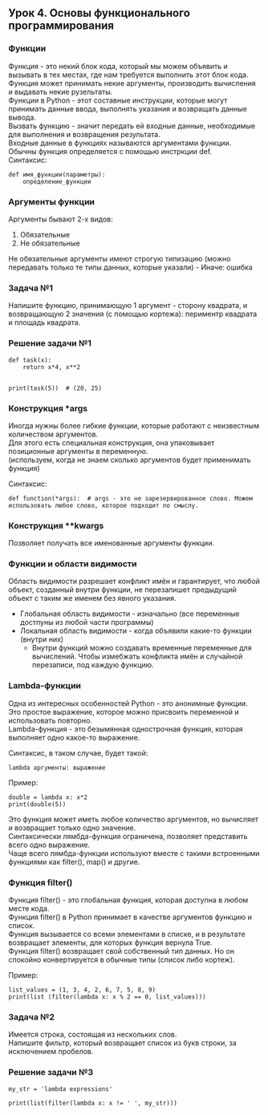 ## Урок 4. Основы функционального программирования

### Функции
Функция - это некий блок кода, который мы можем объявить и вызывать в тех местах, где нам требуется выполнить этот блок кода.  
Функция может принимать некие аргументы, производить вычисления и выдавать некие рузельтаты.  
Функции в Python - этот составные инструкции, которые могут принимать данные ввода, выполнять указания и возвращать данные вывода.  
Вызвать функцию - значит передать ей входные данные, необходимые для выполнения и возвращения результата.  
Входные данные в функциях называются аргументами функции.  
Обычны функция определяется с помощью инстркции def.  
Синтаксис: 

    def имя_функции(параметры):
        определение_функции

### Аргументы функции
Аргументы бывают 2-х видов:
1. Обязательные 
2. Не обязательные

Не обязательные аргументы имеют строгую типизацию (можно передавать только те типы данных, которые указали) - Иначе: ошибка

### Задача №1
Напишите функцию, принимающую 1 аргумент - сторону квадрата, и возвращающую 2 значения (с помощью кортежа): периментр квадрата и площадь квадрата.

### Решение задачи №1
    def task(x):
        return x*4, x**2


    print(task(5))  # (20, 25)

### Конструкция *args
Иногда нужны более гибкие функции, которые работают с неизвестным количеством аргументов.  
Для этого есть специальная конструкция, она упаковывает позиционные аргументы в переменную.  
(используем, когда не знаем сколько аргументов будет применимать функция)

Синтаксис: 

    def function(*args):  # args - это не зарезервированное слово. Можем использовать любое слово, которое подходит по смыслу. 
        
### Конструкция **kwargs
Позволяет получать все именованные аргументы функции.

### Функции и области видимости
Область видимости разрешает конфликт имён и гарантирует, что любой объект, созданный внутри функции, не перезапишет предыдущий объект с таким же именем без явного указания.
- Глобальная область видимости - изначально (все переменные достпуны из любой части программы)
- Локальная область видимости - когда объявили какие-то функции (внутри них)
  - Внутри функций можно создавать временные переменные для вычислений. Чтобы измебжать конфликта имён и случайной перезаписи, под каждую функцию.

### Lambda-функции
Одна из интересных особенностей Python - это анонимные функции.  
Это простое выражение, которое можно присвоить переменной и использовать повторно.  
Lambda-функция - это безымянная однострочная функция, которая выполняет одно какое-то выражение. 

Синтаксис, в таком случае, будет такой:

    lambda аргументы: выражение

Пример:

    double = lambda x: x*2
    print(double(5))

Это функция может иметь любое количество аргументов, но вычисляет и возвращает только одно значение.  
Синтаксически лямбда-функция ограничена, позволяет представить всего одно выражение.  
Чаще всего лямбда-функции используют вместе с такими встроенными функциями как filter(), map() и другие.

### Функция filter()
Функция filter() - это глобальная функция, которая доступна в любом месте кода.  
Функция filter() в Python принимает в качестве аргументов функцию и список.  
Функция вызывается со всеми элементами в списке, и в результате возвращает элементы, для которых функция вернула True.   
Функция filter() возвращает свой собственный тип данных. Но он спокойно конвертируется в обычные типы (список либо кортеж). 

Пример: 

    list_values = (1, 3, 4, 2, 6, 7, 5, 8, 9)
    print(list (filter(lambda x: x % 2 == 0, list_values)))

### Задача №2
Имеется строка, состоящая из нескольких слов.  
Напишите фильтр, который возвращает список из букв строки, за исключением пробелов.

### Решение задачи №3
    my_str = 'lambda expressions'

    print(list(filter(lambda x: x != ' ', my_str)))